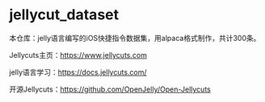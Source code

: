 # jellycut_dataset
本仓库：jelly语言编写的iOS快捷指令数据集，用alpaca格式制作，共计300条。

Jellycuts主页：https://www.jellycuts.com

jelly语言学习：https://docs.jellycuts.com/

开源Jellycuts：https://github.com/OpenJelly/Open-Jellycuts
